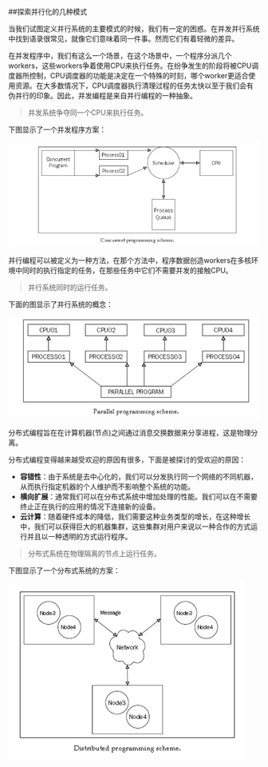 ##探索并行化的几种模式

当我们试图定义并行系统的主要模式的时候，我们有一定的困惑。在并发并行系统中找到语录很常见，就像它们意味着同一件事。然而它们有着轻微的差异。

在并发程序中，我们有这么一个场景，在这个场景中，一个程序分派几个workers，这些workers争着使用CPU来执行任务。在纷争发生的阶段将被CPU调度器所控制，CPU调度器的功能是决定在一个特殊的时刻，哪个worker更适合使用资源。在大多数情况下，CPU调度器执行清理过程的任务太快以至于我们会有伪并行的印象。因此，并发编程是来自并行编程的一种抽象。

> 并发系统争夺同一个CPU来执行任务。

下图显示了一个并发程序方案：

![](https://github.com/Voidly/Img/blob/master/Parallel%20Programming%20with%20Python/Chapter%201/Concurrent%20programming%20scheme.png?raw=true)

并行编程可以被定义为一种方法，在那个方法中，程序数据创造workers在多核环境中同时的执行指定的任务，在那些任务中它们不需要并发的接触CPU。

> 并行系统同时的运行任务。

下面的图显示了并行系统的概念：

![](https://github.com/Voidly/Img/blob/master/Parallel%20Programming%20with%20Python/Chapter%201/Parallel%20programming%20scheme.png?raw=true)

分布式编程旨在在计算机器(节点)之间通过消息交换数据来分享进程，这是物理分离。

分布式编程变得越来越受欢迎的原因有很多，下面是被探讨的受欢迎的原因：

* **容错性**：由于系统是去中心化的，我们可以分发执行同一个网络的不同机器，从而执行指定机器的个人维护而不影响整个系统的功能。
* **横向扩展**：通常我们可以在分布式系统中增加处理的性能。我们可以在不需要终止正在执行的应用的情况下连接新的设备。
* **云计算**：随着硬件成本的降低，我们需要这种业务类型的增长，在这种增长中，我们可以获得巨大的机器集群，这些集群对用户来说以一种合作的方式运行并且以一种透明的方式运行程序。

> 分布式系统在物理隔离的节点上运行任务。

下图显示了一个分布式系统的方案：

![](https://github.com/Voidly/Img/blob/master/Parallel%20Programming%20with%20Python/Chapter%201/Distributed%20programming%20scheme.png?raw=true)